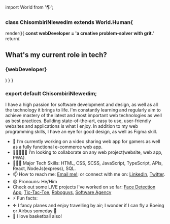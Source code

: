import World from '🌎';
### class ChisombiriNlewedim extends World.Human{
  render(){
    **const webDeveloper = 'a creative problem-solver with grit.'**
    return(
      <div>
        <h2> **What's my current role in tech?** </h2>
        <h3> {webDeveloper} </h3>
      </div>
    )
  }
}

### export default ChisombiriNlewedim;

I have a high passion for software development and design, as well as all the technology it brings to life.
I'm constantly learning and regularly aim to achieve mastery of the latest and most important web technologies as well as best practices. Building state-of-the-art, easy to use, user-friendly websites and applications is what I enjoy.
In addition to my web programming skills, I have an eye for good design, as well as Figma skill.

- 🔭 I’m currently working on a video sharing web app for gamers as well as a fully functional e-commerce web app.
- 👩🏻‍🤝‍🧑🏾 I’m looking to collaborate on any web project(website, web app, PWA).
- 🤹🏾‍♀️ Major Tech Skills: HTML, CSS, SCSS, JavaScript, TypeScript, APIs, React, NodeJs(express), SQL.
- 📫 How to reach me: [Email me!](mailto:chisombiri@gmail.com); or connect with me on: [LinkedIn][1], [Twitter][2].
- 😄 Pronouns: He/Him
- Check out some LIVE projects I've worked on so far: [Face Detection App](https://smarrt-brain.herokuapp.com/), [Tic-Tac-Toe](https://chisombiri-genius-crew.netlify.app/), [Roboguys](https://chisombiri.github.io/robofriends/), [Software Agency](https://chisombiri.github.io/Software_Agency/)
- ⚡ Fun facts: 
- ✈  I fancy planes and enjoy travelling by air; I wonder if I can fly a Boeing or Airbus someday 🤔
- 🏀 I love basketball also! 


[1]: https://www.linkedin.com/in/chisombiri-nlewedim-81570596/ "LinkedIn"
[2]: https://twitter.com/chisombiri_n "Twitter"
